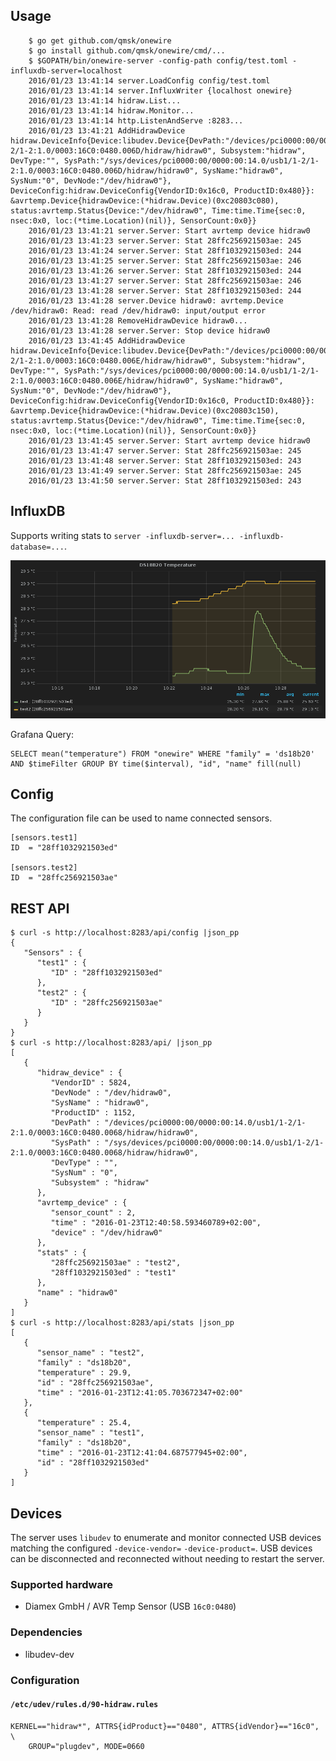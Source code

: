 ## Usage
        $ go get github.com/qmsk/onewire
        $ go install github.com/qmsk/onewire/cmd/...
        $ $GOPATH/bin/onewire-server -config-path config/test.toml -influxdb-server=localhost
        2016/01/23 13:41:14 server.LoadConfig config/test.toml
        2016/01/23 13:41:14 server.InfluxWriter {localhost onewire}
        2016/01/23 13:41:14 hidraw.List...
        2016/01/23 13:41:14 hidraw.Monitor...
        2016/01/23 13:41:14 http.ListenAndServe :8283...
        2016/01/23 13:41:21 AddHidrawDevice hidraw.DeviceInfo{Device:libudev.Device{DevPath:"/devices/pci0000:00/0000:00:14.0/usb1/1-2/1-2:1.0/0003:16C0:0480.006D/hidraw/hidraw0", Subsystem:"hidraw", DevType:"", SysPath:"/sys/devices/pci0000:00/0000:00:14.0/usb1/1-2/1-2:1.0/0003:16C0:0480.006D/hidraw/hidraw0", SysName:"hidraw0", SysNum:"0", DevNode:"/dev/hidraw0"}, DeviceConfig:hidraw.DeviceConfig{VendorID:0x16c0, ProductID:0x480}}: &avrtemp.Device{hidrawDevice:(*hidraw.Device)(0xc20803c080), status:avrtemp.Status{Device:"/dev/hidraw0", Time:time.Time{sec:0, nsec:0x0, loc:(*time.Location)(nil)}, SensorCount:0x0}}
        2016/01/23 13:41:21 server.Server: Start avrtemp device hidraw0
        2016/01/23 13:41:23 server.Server: Stat 28ffc256921503ae: 245
        2016/01/23 13:41:24 server.Server: Stat 28ff1032921503ed: 244
        2016/01/23 13:41:25 server.Server: Stat 28ffc256921503ae: 246
        2016/01/23 13:41:26 server.Server: Stat 28ff1032921503ed: 244
        2016/01/23 13:41:27 server.Server: Stat 28ffc256921503ae: 246
        2016/01/23 13:41:28 server.Server: Stat 28ff1032921503ed: 244
        2016/01/23 13:41:28 server.Device hidraw0: avrtemp.Device /dev/hidraw0: Read: read /dev/hidraw0: input/output error
        2016/01/23 13:41:28 RemoveHidrawDevice hidraw0...
        2016/01/23 13:41:28 server.Server: Stop device hidraw0
        2016/01/23 13:41:45 AddHidrawDevice hidraw.DeviceInfo{Device:libudev.Device{DevPath:"/devices/pci0000:00/0000:00:14.0/usb1/1-2/1-2:1.0/0003:16C0:0480.006E/hidraw/hidraw0", Subsystem:"hidraw", DevType:"", SysPath:"/sys/devices/pci0000:00/0000:00:14.0/usb1/1-2/1-2:1.0/0003:16C0:0480.006E/hidraw/hidraw0", SysName:"hidraw0", SysNum:"0", DevNode:"/dev/hidraw0"}, DeviceConfig:hidraw.DeviceConfig{VendorID:0x16c0, ProductID:0x480}}: &avrtemp.Device{hidrawDevice:(*hidraw.Device)(0xc20803c150), status:avrtemp.Status{Device:"/dev/hidraw0", Time:time.Time{sec:0, nsec:0x0, loc:(*time.Location)(nil)}, SensorCount:0x0}}
        2016/01/23 13:41:45 server.Server: Start avrtemp device hidraw0
        2016/01/23 13:41:47 server.Server: Stat 28ffc256921503ae: 245
        2016/01/23 13:41:48 server.Server: Stat 28ff1032921503ed: 243
        2016/01/23 13:41:49 server.Server: Stat 28ffc256921503ae: 245
        2016/01/23 13:41:50 server.Server: Stat 28ff1032921503ed: 243


## InfluxDB

Supports writing stats to `server -influxdb-server=... -influxdb-database=...`.

![Grafana Screenshot](/docs/grafana.png?raw=true "Grafana")

Grafana Query:

    SELECT mean("temperature") FROM "onewire" WHERE "family" = 'ds18b20' AND $timeFilter GROUP BY time($interval), "id", "name" fill(null)

## Config
The configuration file can be used to name connected sensors.

    [sensors.test1]
    ID  = "28ff1032921503ed"

    [sensors.test2]
    ID  = "28ffc256921503ae"

## REST API

    $ curl -s http://localhost:8283/api/config |json_pp
    {
       "Sensors" : {
          "test1" : {
             "ID" : "28ff1032921503ed"
          },
          "test2" : {
             "ID" : "28ffc256921503ae"
          }
       }
    }
    $ curl -s http://localhost:8283/api/ |json_pp
    [
       {
          "hidraw_device" : {
             "VendorID" : 5824,
             "DevNode" : "/dev/hidraw0",
             "SysName" : "hidraw0",
             "ProductID" : 1152,
             "DevPath" : "/devices/pci0000:00/0000:00:14.0/usb1/1-2/1-2:1.0/0003:16C0:0480.0068/hidraw/hidraw0",
             "SysPath" : "/sys/devices/pci0000:00/0000:00:14.0/usb1/1-2/1-2:1.0/0003:16C0:0480.0068/hidraw/hidraw0",
             "DevType" : "",
             "SysNum" : "0",
             "Subsystem" : "hidraw"
          },
          "avrtemp_device" : {
             "sensor_count" : 2,
             "time" : "2016-01-23T12:40:58.593460789+02:00",
             "device" : "/dev/hidraw0"
          },
          "stats" : {
             "28ffc256921503ae" : "test2",
             "28ff1032921503ed" : "test1"
          },
          "name" : "hidraw0"
       }
    ]
    $ curl -s http://localhost:8283/api/stats |json_pp
    [
       {
          "sensor_name" : "test2",
          "family" : "ds18b20",
          "temperature" : 29.9,
          "id" : "28ffc256921503ae",
          "time" : "2016-01-23T12:41:05.703672347+02:00"
       },
       {
          "temperature" : 25.4,
          "sensor_name" : "test1",
          "family" : "ds18b20",
          "time" : "2016-01-23T12:41:04.687577945+02:00",
          "id" : "28ff1032921503ed"
       }
    ]

## Devices

The server uses `libudev` to enumerate and monitor connected USB devices matching the configured `-device-vendor=` `-device-product=`. USB devices can be disconnected and reconnected without needing to restart the server.

### Supported hardware

* Diamex GmbH / AVR Temp Sensor (USB `16c0:0480`)

### Dependencies

* libudev-dev

### Configuration

#### `/etc/udev/rules.d/90-hidraw.rules`

    KERNEL=="hidraw*", ATTRS{idProduct}=="0480", ATTRS{idVendor}=="16c0", \
        GROUP="plugdev", MODE=0660

